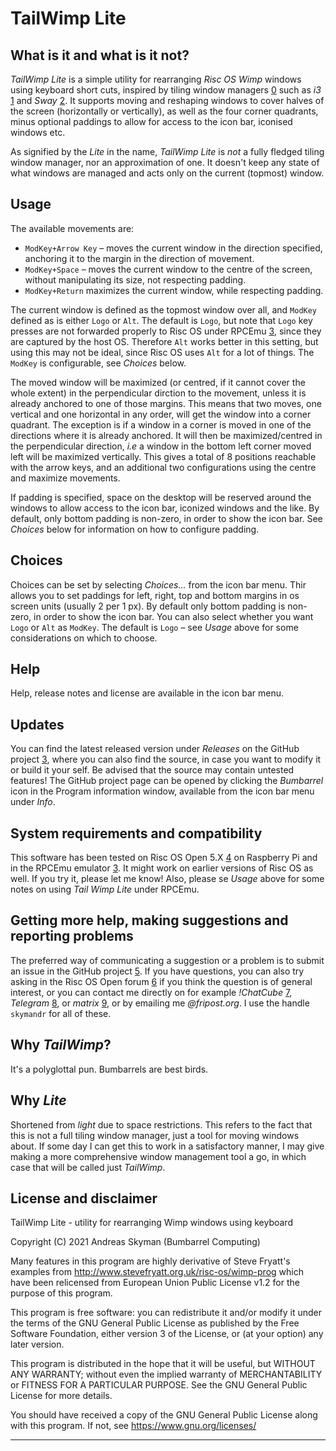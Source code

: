 # TailWimp Lite

## What is it and what is it not?
_TailWimp Lite_ is a simple utility for rearranging _Risc OS Wimp_ windows
using keyboard short cuts, inspired by tiling window managers [0] such as
_i3_ [1] and _Sway_ [2]. It supports moving and reshaping windows to cover
halves of the screen (horizontally or vertically), as well as the four corner
quadrants, minus optional paddings to allow for access to the icon bar,
iconised windows etc.

As signified by the _Lite_ in the name, _TailWimp Lite_ is _not_ a fully
fledged tiling window manager, nor an approximation of one. It doesn't keep
any state of what windows are managed and acts only on the current (topmost)
window.


## Usage
The available movements are:

- `ModKey+Arrow Key` – moves the current window in the direction specified,
anchoring it to the margin in the direction of movement. 
- `ModKey+Space` – moves the current window to the centre of the screen,
  without manipulating its size, not respecting padding.
- `ModKey+Return` maximizes the current window, while respecting padding.

The current window is defined as the topmost window over all, and `ModKey`
defined as is either `Logo` or `Alt`. The default is `Logo`, but note that
`Logo` key presses are not forwarded properly to Risc OS under RPCEmu [3],
since they are captured by the host OS. Therefore `Alt` works better in this
setting, but using this may not be ideal, since Risc OS uses `Alt` for a lot
of things. The `ModKey` is configurable, see _Choices_ below.

The moved window will be maximized (or centred, if it cannot cover the whole
extent) in the perpendicular dirction to the movement, unless it is already
anchored to one of those margins. This means that two moves, one vertical and
one horizontal in any order, will get the window into a corner quadrant. The
exception is if a window in a corner is moved in one of the directions where
it is already anchored. It will then be maximized/centred in the
perpendicular direction, _i.e_ a window in the bottom left corner moved left
will be maximized vertically. This gives a total of 8 positions reachable
with the arrow keys, and an additional two configurations using the centre
and maximize movements.

If padding is specified, space on the desktop will be reserved around the
windows to allow access to the icon bar, iconized windows and the like. By
default, only bottom padding is non-zero, in order to show the icon bar. See
_Choices_ below for information on how to configure padding.


## Choices
Choices can be set by selecting _Choices..._ from the icon bar menu. Thir
allows you to set paddings for left, right, top and bottom margins in os
screen units (usually 2 per 1 px). By default only bottom padding is
non-zero, in order to show the icon bar. You can also select whether you want
`Logo` or `Alt` as `ModKey`. The default is `Logo` – see _Usage_ above for
some considerations on which to choose.


## Help
Help, release notes and license are available in the icon bar menu.


## Updates
You can find the latest released version under _Releases_ on the GitHub
project [3], where you can also find the source, in case you want to modify
it or build it your self. Be advised that the source may contain untested
features! The GitHub project page can be opened by clicking the _Bumbarrel_
icon in the Program information window, available from the icon bar menu
under _Info_.


## System requirements and compatibility
This software has been tested on Risc OS Open 5.X [4] on Raspberry Pi and in
the RPCEmu emulator [3]. It might work on earlier versions of Risc OS as
well. If you try it, please let me know! Also, please se _Usage_ above for
some notes on using _Tail Wimp Lite_ under RPCEmu.


## Getting more help, making suggestions and reporting problems
The preferred way of communicating a suggestion or a problem is to submit an
issue in the GitHub project [5]. If you have questions, you can also try
asking in the Risc OS Open forum [6] if you think the question is of general
interest, or you can contact me directly on for example _!ChatCube_ [7],
_Telegram_ [8], or _matrix_ [9], or by emailing me _@fripost.org_. I use the
handle `skymandr` for all of these.


## Why _TailWimp_?
It's a polyglottal pun. Bumbarrels are best birds.


## Why _Lite_
Shortened from _light_ due to space restrictions. This refers to the fact that
this is not a full tiling window manager, just a tool for moving windows
about. If some day I can get this to work in a satisfactory manner, I may
give making a more comprehensive window management tool a go, in which case
that will be called just _TailWimp_.


## License and disclaimer
TailWimp Lite - utility for rearranging Wimp windows using keyboard

Copyright (C) 2021  Andreas Skyman (Bumbarrel Computing)

Many features in this program are highly derivative of Steve Fryatt's
examples from http://www.stevefryatt.org.uk/risc-os/wimp-prog which have been
relicensed from European Union Public License v1.2 for the purpose of this
program.

This program is free software: you can redistribute it and/or modify
it under the terms of the GNU General Public License as published by
the Free Software Foundation, either version 3 of the License, or
(at your option) any later version.

This program is distributed in the hope that it will be useful,
but WITHOUT ANY WARRANTY; without even the implied warranty of
MERCHANTABILITY or FITNESS FOR A PARTICULAR PURPOSE.  See the
GNU General Public License for more details.

You should have received a copy of the GNU General Public License
along with this program.  If not, see <https://www.gnu.org/licenses/>


---
[0]: https://en.wikipedia.org/wiki/Tiling_window_manager

[1]: https://i3wm.org

[2]: https://swaywm.org

[3]: http://www.marutan.net/rpcemu

[4]: https://www.riscosopen.org

[5]: https://github.com/skymandr/TailWimpLite

[6]: https://www.riscosopen.org/forum

[7]: http://chatcube.org

[8]: https://telegram.org/

[9]: https://matrix.org 
